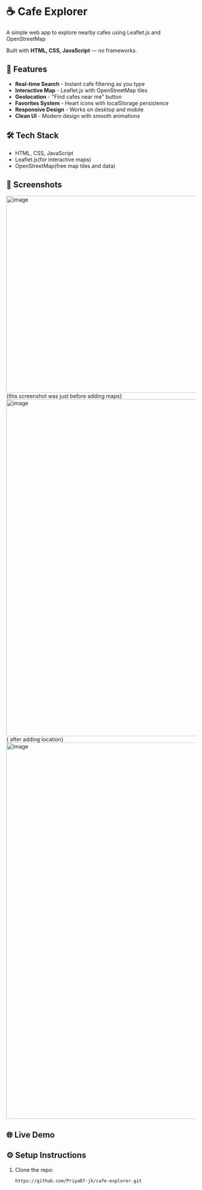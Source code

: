 # ☕ Cafe Explorer

A simple web app to explore nearby cafes using Leaflet.js and OpenStreetMap
 
Built with **HTML, CSS, JavaScript** — no frameworks.
## 🚀 Features
- **Real-time Search** - Instant cafe filtering as you type
- **Interactive Map** - Leaflet.js with OpenStreetMap tiles  
- **Geolocation** - "Find cafes near me" button
- **Favorites System** - Heart icons with localStorage persistence
- **Responsive Design** - Works on desktop and mobile
- **Clean UI** - Modern design with smooth animations

## 🛠️ Tech Stack
- HTML, CSS, JavaScript  
- Leaflet.js(for interactive maps)
- OpenStreetMap(free map tiles and data)

## 📸 Screenshots
<img width="1186" height="524" alt="image" src="https://github.com/user-attachments/assets/537f34ca-f321-4687-aaf0-ddc1c1fe237d" /> {this screenshot was just before adding maps}
<img width="1814" height="896" alt="image" src="https://github.com/user-attachments/assets/5345c8d7-4981-4012-a995-5cf82764faf3" /> { after adding location}
<img width="1642" height="1001" alt="image" src="https://github.com/user-attachments/assets/776a2f36-c440-43d6-9197-d8a6f298f935" />




## 🌐 Live Demo




## ⚙️ Setup Instructions
1. Clone the repo:
   ```bash
   https://github.com/Priya07-jk/cafe-explorer.git

